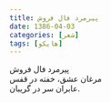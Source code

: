 ```yaml
---
title: پیرمرد فال فروش
date: 1386-04-03
categories: [شعر]
tags: [هایکو]
---
```


پیرمرد فال فروش  
مرغان عشق، خفته در قفس  
عابران سر در گریبان.
